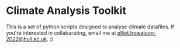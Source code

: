 # Climate Analysis Toolkit

This is a set of python scripts designed to analyse climate datafiles.
If you're interested in collabarating, email me at elliot.howatson-2022@hull.ac.uk. :)
